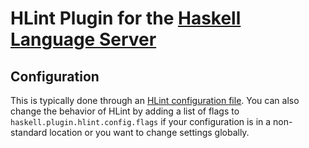 # HLint Plugin for the [Haskell Language Server](https://github.com/haskell/haskell-language-server#readme)

## Configuration

This is typically done through an [HLint configuration file](https://github.com/ndmitchell/hlint#customizing-the-hints).
You can also change the behavior of HLint by adding a list of flags to `haskell.plugin.hlint.config.flags`
if your configuration is in a non-standard location or you want to change settings globally.
